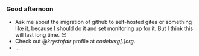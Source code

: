 ### Good afternoon

* Ask me about the migration of github to self-hosted gitea or something like it, because I should do it and set monitoring up for it. But I think this will last long time. 😎
* Check out @_krystofair_ profile at _codeberg[.]org_.
* ...
